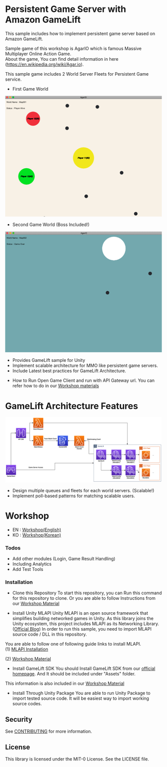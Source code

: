 
# Persistent Game Server with Amazon GameLift

This sample includes how to implement persistent game server based on Amazon GameLift.

Sample game of this workshop is AgarIO which is famous Massive Multiplayer Online Action Game.     
About the game, You can find detail information in here (https://en.wikipedia.org/wiki/Agar.io).

This sample game includes 2 World Server Fleets for Persistent Game service.

* First Game World

![Game Client1](./demo-1.png)

* Second Game World (Boss Included!)

![Game Client2](./demo-2.png)

  - Provides GameLift sample for Unity
  - Implement scalable architecture for MMO like persistent game servers.
  - Include Latest best practices for GameLift Architecture.

* How to Run
Open Game Client and run with API Gateway url.
You can refer how to do in our [Workshop materials](http://gamelift-persistent-workshop.s3-website.ap-northeast-2.amazonaws.com/en/)

# GameLift Architecture Features

![Architecture](./architecture.png)

  - Design multiple queues and fleets for each world servers. (Scalable!)
  - Implement poll-based patterns for matching scalable users.

# Workshop
 - EN : [Workshop(English)](http://gamelift-persistent-workshop.s3-website.ap-northeast-2.amazonaws.com/en/)
 - KO : [Workshop(Korean)](http://gamelift-persistent-workshop.s3-website.ap-northeast-2.amazonaws.com/ko/)

### Todos
 - Add other modules (Login, Game Result Handling)
 - Including Analytics
 - Add Test Tools

### Installation

 - Clone this Repository 
 To start this repository, you can Run this command for this repository to clone.
 Or you are able to follow Instructions from our [Workshop Material]()

 - Install Unity MLAPI
 Unity MLAPI is an open source framework that simplifies building networked games in Unity.
 As this library joins the Unity ecosystem, this project includes MLAPI as its Networking Library. ([Official Blog](https://blogs.unity3d.com/2020/12/03/accelerating-unitys-new-gameobjects-multiplayer-networking-framework/?_ga=2.256478095.584731899.1613809160-1332364721.1600864695))
 In order to run this sample, you need to import MLAPI source code / DLL in this repository.

 You are able to follow one of following guide links to install MLAPI.     
 (1) [MLAPI Installation](https://github.com/Unity-Technologies/com.unity.multiplayer.mlapi/blob/master/docs/_docs/getting-started/installation.md)

 (2) [Workshop Material](http://gamelift-persistent-workshop.s3-website.ap-northeast-2.amazonaws.com/en/)
 
 - Install GameLift SDK
 You should Install GameLift SDK from our [official homepage](https://aws.amazon.com/gamelift/getting-started/?nc1=h_ls).
 And It should be included under "Assets" folder.    

 This information is also included in our [Workshop Material](http://gamelift-persistent-workshop.s3-website.ap-northeast-2.amazonaws.com/en/)

 - Install Through Unity Package
 You are able to run Unity Package to import tested source code. It will be easiest way to import working source codes.

## Security

See [CONTRIBUTING](CONTRIBUTING.md#security-issue-notifications) for more information.

## License

This library is licensed under the MIT-0 License. See the LICENSE file.

